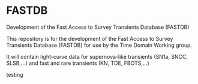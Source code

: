 # FASTDB
Development of the Fast Access to Survey Transients Database (FASTDB) 

This repository is for the development of the Fast Access to Survey Transients Database (FASTDB) for use by the Time Domain Working group.

It will contain light-curve data for supernova-like transients (SN1a, SNCC, SLSB,...) and fast and rare transients (KN, TDE, FBOTS,...)

testing